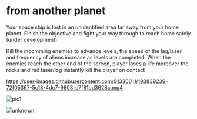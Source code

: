# from another planet
Your space ship is lost in an unidentified area far away from your home planet. Finish the objective and fight your way through to reach home safely (under development)

Kill the incomming enemies to advance levels, the speed of the lag/laser and frequency of aliens increase as levels are completed.
When the enemies reach the other end of the screen, player loses a life moreover the rocks and red laser/log instantly kill the player on contact

https://user-images.githubusercontent.com/91330011/193839239-72f05367-5c18-4dc7-9603-c7f81bd3628c.mp4

![pic1](https://user-images.githubusercontent.com/91330011/193837579-8897451f-bd03-42f2-9ea6-992590694226.png)

![unknown](https://user-images.githubusercontent.com/91330011/192030574-85410cda-6f95-45a9-ac37-5f556b95fa60.png)

